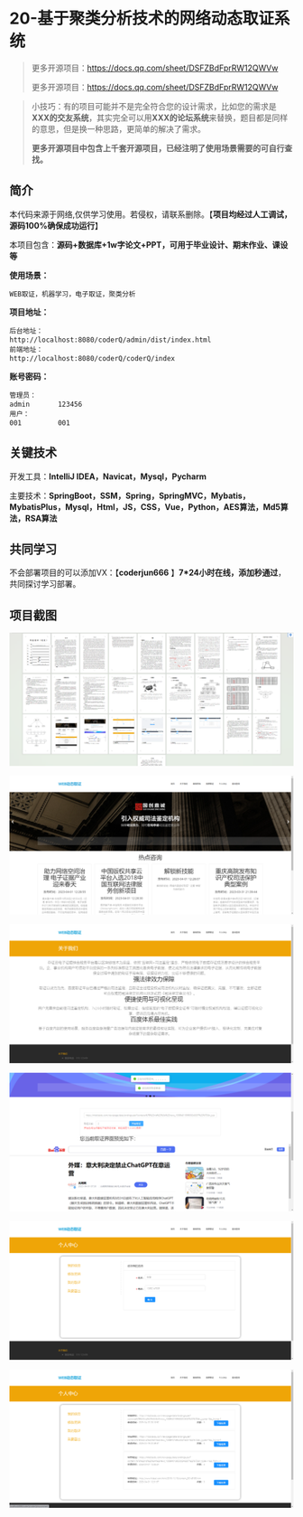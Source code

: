 # 20-基于聚类分析技术的网络动态取证系统

> 更多开源项目：https://docs.qq.com/sheet/DSFZBdFprRW12QWVw
>
> 更多开源项目：https://docs.qq.com/sheet/DSFZBdFprRW12QWVw

> 小技巧：有的项目可能并不是完全符合您的设计需求，比如您的需求是**XXX的交友系统**，其实完全可以用**XXX的论坛系统**来替换，题目都是同样的意思，但是换一种思路，更简单的解决了需求。
>
> **更多开源项目中包含上千套开源项目，已经注明了使用场景需要的可自行查找。**



## 简介

本代码来源于网络,仅供学习使用。若侵权，请联系删除。【**项目均经过人工调试，源码100%确保成功运行**】

本项目包含：**源码+数据库+1w字论文+PPT，可用于毕业设计、期末作业、课设等**

**使用场景：**

```
WEB取证，机器学习，电子取证，聚类分析
```

**项目地址：**

```
后台地址：
http://localhost:8080/coderQ/admin/dist/index.html
前端地址：
http://localhost:8080/coderQ/coderQ/index
```

**账号密码：**

```
管理员：
admin       123456
用户：
001         001
```



## 关键技术

开发工具：**IntelliJ IDEA，Navicat，Mysql，Pycharm**

主要技术：**SpringBoot，SSM，Spring，SpringMVC，Mybatis，MybatisPlus，Mysql，Html，JS，CSS，Vue，Python，AES算法，Md5算法，RSA算法**



## 共同学习

不会部署项目的可以添加VX：【**coderjun666**  】**7*24小时在线，添加秒通过**，共同探讨学习部署。



## 项目截图

![image-20240811204324918](./项目截图/image-20240811204324918.png)

![image-20240811204337863](./项目截图/image-20240811204337863.png)

![image-20240811204342556](./项目截图/image-20240811204342556.png)

![image-20240811204350140](./项目截图/image-20240811204350140.png)

![image-20240811204355092](./项目截图/image-20240811204355092.png)

![image-20240811204400220](./项目截图/image-20240811204400220.png)
